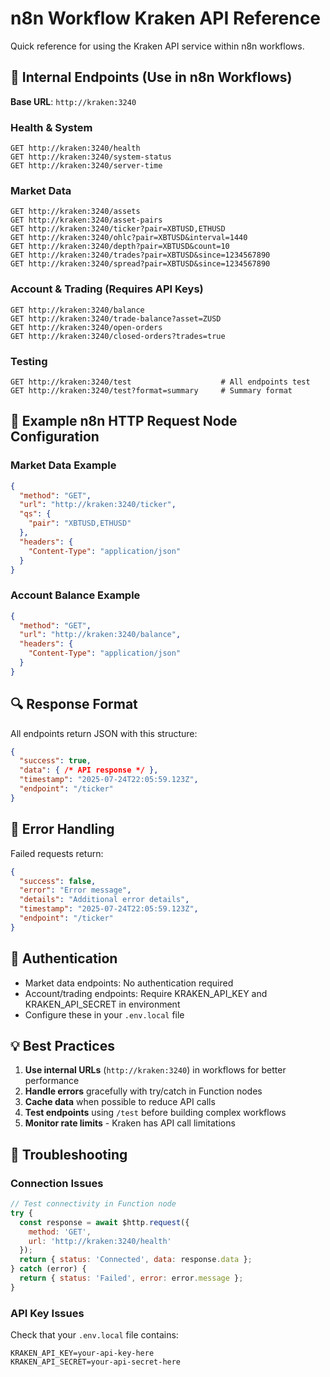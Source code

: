 # n8n Workflow Kraken API Reference

Quick reference for using the Kraken API service within n8n workflows.

## 🔗 Internal Endpoints (Use in n8n Workflows)

**Base URL**: `http://kraken:3240`

### Health & System
```
GET http://kraken:3240/health
GET http://kraken:3240/system-status
GET http://kraken:3240/server-time
```

### Market Data
```
GET http://kraken:3240/assets
GET http://kraken:3240/asset-pairs
GET http://kraken:3240/ticker?pair=XBTUSD,ETHUSD
GET http://kraken:3240/ohlc?pair=XBTUSD&interval=1440
GET http://kraken:3240/depth?pair=XBTUSD&count=10
GET http://kraken:3240/trades?pair=XBTUSD&since=1234567890
GET http://kraken:3240/spread?pair=XBTUSD&since=1234567890
```

### Account & Trading (Requires API Keys)
```
GET http://kraken:3240/balance
GET http://kraken:3240/trade-balance?asset=ZUSD
GET http://kraken:3240/open-orders
GET http://kraken:3240/closed-orders?trades=true
```

### Testing
```
GET http://kraken:3240/test                    # All endpoints test
GET http://kraken:3240/test?format=summary     # Summary format
```

## 🎯 Example n8n HTTP Request Node Configuration

### Market Data Example
```json
{
  "method": "GET",
  "url": "http://kraken:3240/ticker",
  "qs": {
    "pair": "XBTUSD,ETHUSD"
  },
  "headers": {
    "Content-Type": "application/json"
  }
}
```

### Account Balance Example
```json
{
  "method": "GET", 
  "url": "http://kraken:3240/balance",
  "headers": {
    "Content-Type": "application/json"
  }
}
```

## 🔍 Response Format

All endpoints return JSON with this structure:
```json
{
  "success": true,
  "data": { /* API response */ },
  "timestamp": "2025-07-24T22:05:59.123Z",
  "endpoint": "/ticker"
}
```

## 🚨 Error Handling

Failed requests return:
```json
{
  "success": false,
  "error": "Error message",
  "details": "Additional error details",
  "timestamp": "2025-07-24T22:05:59.123Z",
  "endpoint": "/ticker"
}
```

## 🔐 Authentication

- Market data endpoints: No authentication required
- Account/trading endpoints: Require KRAKEN_API_KEY and KRAKEN_API_SECRET in environment
- Configure these in your `.env.local` file

## 💡 Best Practices

1. **Use internal URLs** (`http://kraken:3240`) in workflows for better performance
2. **Handle errors** gracefully with try/catch in Function nodes
3. **Cache data** when possible to reduce API calls
4. **Test endpoints** using `/test` before building complex workflows
5. **Monitor rate limits** - Kraken has API call limitations

## 🔧 Troubleshooting

### Connection Issues
```javascript
// Test connectivity in Function node
try {
  const response = await $http.request({
    method: 'GET',
    url: 'http://kraken:3240/health'
  });
  return { status: 'Connected', data: response.data };
} catch (error) {
  return { status: 'Failed', error: error.message };
}
```

### API Key Issues
Check that your `.env.local` file contains:
```env
KRAKEN_API_KEY=your-api-key-here
KRAKEN_API_SECRET=your-api-secret-here
```
